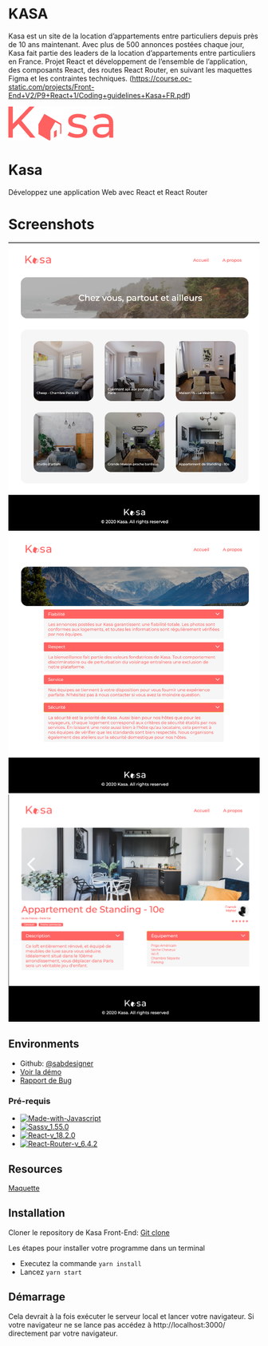 # KASA
Kasa est un site de la location d’appartements entre particuliers depuis près de 10 ans maintenant. Avec plus de 500 annonces postées chaque jour, Kasa fait partie des leaders de la location d’appartements entre particuliers en France. Projet React et développement de l’ensemble de l’application, des composants React, des routes React Router, en suivant les maquettes Figma et les contraintes techniques. (https://course.oc-static.com/projects/Front-End+V2/P9+React+1/Coding+guidelines+Kasa+FR.pdf)

![100% left](/src/assets/images/logo_kasa_pink.png)

# Kasa
Développez une application Web avec React et React Router

# Screenshots
![50% left](/src/assets/images/screenshot_kasa_01.jpg)
![50% left](/src/assets/images/screenshot_kasa_02.jpg)
![50% left](/src/assets/images/screenshot_kasa_03.jpg)

## Environments
* Github: [@sabdesigner](https://github.com/sabdesigner)
* [Voir la démo](https://kasa-sab.netlify.app)
* [Rapport de Bug](https://sonarcloud.io/project/overview?id=sabdesigner_P7-Kasa)

### Pré-requis
- [![Made-with-Javascript](https://img.shields.io/badge/Made%20with-Javascript-green)](https://developer.mozilla.org/fr/docs/Web/JavaScript)
- [![Sassv_1.55.0](https://img.shields.io/badge/Sass-v_1.55.0-ff69b4)](https://sass-lang.com/)
- [![React-v_18.2.0](https://img.shields.io/badge/React-v_18.2.0-blue)](https://fr.reactjs.org/)
- [![React-Router-v_6.4.2](https://img.shields.io/badge/React_Router-v_6.4.2-yellow)](https://reactrouter.com/docs/en/v6)

## Resources
[Maquette](https://www.figma.com/file/bAnXDNqRKCRRP8mY2gcb5p/UI-Design-Kasa-FR)

## Installation
Cloner le repository de Kasa Front-End:
[Git clone](https://github.com/sabdesigner/P7-Kasa.git)

Les étapes pour installer votre programme dans un terminal 
- Executez la commande `yarn install` 
- Lancez `yarn start`

## Démarrage
Cela devrait à la fois exécuter le serveur local et lancer votre navigateur.
Si votre navigateur ne se lance pas accédez à http://localhost:3000/ directement par votre navigateur.
